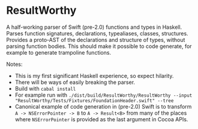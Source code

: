 ResultWorthy
==============

A half-working parser of Swift (pre-2.0) functions and types in Haskell. Parses function signatures, declarations, typealiases, classes, structures.
Provides a proto-AST of the declarations and structure of types, without parsing function bodies. This should make it possible to code generate, for example to generate trampoline functions.

Notes:
  - This is my first significant Haskell experience, so expect hilarity.
  - There will be ways of easily breaking the parser.
  - Build with `cabal install`
  - For example run with `./dist/build/ResultWorthy/ResultWorthy --input "ResultWorthy/Tests/Fixtures/FoundationHeader.swift" --tree`
  - Canonical example of code generation in (pre-2.0) Swift is to transform `A -> NSErrorPointer -> B` to `A -> Result<B>` from many of the places where `NSErrorPointer` is provided as the last argument in Cocoa APIs.
